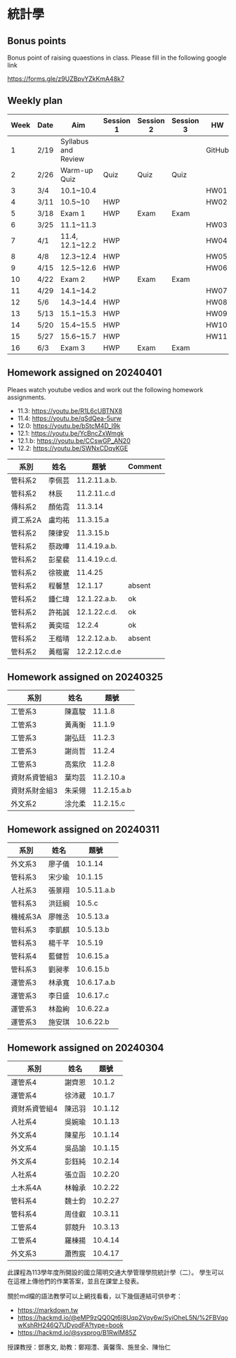 # 統計學


## Bonus points

Bonus point of raising quaestions in class. Please fill in the following google link

https://forms.gle/z9UZBpvYZkKmA48k7

## Weekly plan


| Week | Date  | Aim           | Session 1 | Session 2 | Session 3 | HW   | Participation |
|------|-------|---------------|-----------|-----------|-----------|------|---------------|
| 1    | 2/19  | Syllabus and Review |         |           |           | GitHub |               |
| 2    | 2/26  | Warm-up Quiz  | Quiz      | Quiz      | Quiz      |      | quiz          |
| 3    | 3/4   | 10.1~10.4     |           |           |           | HW01 | IC01          |
| 4    | 3/11  | 10.5~10       | HWP       |           |           | HW02 | IC02          |
| 5    | 3/18  | Exam 1        | HWP       | Exam      | Exam      |      |               |
| 6    | 3/25  | 11.1~11.3     |           |           |           | HW03 |         |
| 7    | 4/1   | 11.4, 12.1~12.2     | HWP       |           |           | HW04 |           |
| 8    | 4/8   | 12.3~12.4     | HWP       |           |           | HW05 |          |
| 9    | 4/15  | 12.5~12.6     | HWP       |           |           | HW06 |           |
| 10   | 4/22  | Exam 2        | HWP       | Exam      | Exam      |      |               |
| 11   | 4/29  | 14.1~14.2     |           |           |           | HW07 |          |
| 12   | 5/6   | 14.3~14.4     | HWP       |           |           | HW08 |           |
| 13   | 5/13  | 15.1~15.3     | HWP       |           |           | HW09 |           |
| 14   | 5/20  | 15.4~15.5     | HWP       |           |           | HW10 |           |
| 15   | 5/27  | 15.6~15.7     | HWP       |           |           | HW11 |          |
| 16   | 6/3   | Exam 3        | HWP       | Exam      | Exam      |      |               |


## Homework assigned on 20240401


Pleaes watch youtube vedios and work out the following homework assignments. 

- 11.3: https://youtu.be/R1L6cUBTNX8
- 11.4: https://youtu.be/qSdQea-5urw
- 12.0: https://youtu.be/bStcM4D_I9k
- 12.1: https://youtu.be/YcBncZxWmgk
- 12.1.b: https://youtu.be/CCswGP_AN20
- 12.2: https://youtu.be/SWNxCDqyKGE


| 系別   | 姓名 | 題號      | Comment|
|--------|------|-------------| ---|
| 管科系2 | 李佩芸 | 11.2.11.a.b. |
| 管科系2 | 林辰   | 11.2.11.c.d  |
| 傳科系2 | 顏佑霓 | 11.3.14      |
| 資工系2A | 盧均祐 | 11.3.15.a    |
| 管科系2 | 陳律安 | 11.3.15.b    |
| 管科系2 | 蔡政曄 | 11.4.19.a.b. |
| 管科系2 | 彭星裴 | 11.4.19.c.d. |
| 管科系2 | 徐筱崴 | 11.4.25      |
| 管科系2 | 程馨慧 | 12.1.17      | absent|
| 管科系2 | 鍾仁瑋 | 12.1.22.a.b. | ok |
| 管科系2 | 許祐誠 | 12.1.22.c.d. | ok| 
| 管科系2 | 黃奕瑄 | 12.2.4       | ok|
| 管科系2 | 王楷晴 | 12.2.12.a.b. | absent| 
| 管科系2 | 黃楷甯 | 12.2.12.c.d.e | 


## Homework assigned on 20240325

| 系別           | 姓名 | 題號           |
|----------------|------|-------------|
| 工管系3        | 陳嘉駿 | 11.1.8       |
| 工管系3        | 黃禹衡 | 11.1.9       |
| 工管系3        | 謝弘廷 | 11.2.3       |
| 工管系3        | 謝尚哲 | 11.2.4       |
| 工管系3        | 高紫欣 | 11.2.8       |
| 資財系資管組3  | 葉均芸 | 11.2.10.a    |
| 資財系財金組3  | 朱采翎 | 11.2.15.a.b  |
| 外文系2        | 涂允柔 | 11.2.15.c    |


## Homework assigned on 20240311

| 系別   | 姓名 | 題號        |
|--------|------|-------------|
| 外文系3 | 廖子儀 | 10.1.14      |
| 管科系3 | 宋少瑜 | 10.1.15      |
| 人社系3 | 張景翔 | 10.5.11.a.b  |
| 管科系3 | 洪廷綱 | 10.5.c       |
| 機械系3A | 廖帷丞 | 10.5.13.a    |
| 管科系3 | 李凱麒 | 10.5.13.b    |
| 管科系3 | 楊千芊 | 10.5.19      |
| 管科系4 | 藍健哲 | 10.6.15.a    |
| 管科系3 | 劉昶孝 | 10.6.15.b    |
| 運管系3 | 林承寬 | 10.6.17.a.b  |
| 運管系3 | 李日盛 | 10.6.17.c    |
| 運管系3 | 林盈絢 | 10.6.22.a    |
| 運管系3 | 施安琪 | 10.6.22.b    |


## Homework assigned on 20240304

| 系別         | 姓名 |  題號   |
|--------------|------|---------|
| 運管系4      | 謝齊恩 | 10.1.2  |
| 運管系4      | 徐沛葳 | 10.1.7  |
| 資財系資管組4 | 陳迅羽 | 10.1.12 |
| 人社系4      | 吳婉瑜 | 10.1.13 |
| 外文系4      | 陳星彤 | 10.1.14 |
| 外文系4      | 吳品諭 | 10.1.15 |
| 外文系4      | 彭鈺純 | 10.2.14 |
| 人社系4      | 張立函 | 10.2.20 |
| 土木系4A     | 林翰承 | 10.2.22 |
| 管科系4      | 魏士鈞 | 10.2.27 |
| 管科系4      | 周佳叡 | 10.3.11 |
| 工管系4      | 郭競升 | 10.3.13 |
| 工管系4      | 羅棟揚 | 10.4.14 |
| 外文系3      | 蕭煦宸 | 10.4.17 |






此課程為113學年度所開設的國立陽明交通大學管理學院統計學（二）。
學生可以在這裡上傳他們的作業答案，並且在課堂上發表。



關於md檔的語法教學可以上網找看看，以下幾個連結可供參考：

- https://markdown.tw
- https://hackmd.io/@eMP9zQQ0Qt6I8Uqp2Vqy6w/SyiOheL5N/%2FBVqowKshRH246Q7UDyodFA?type=book
- https://hackmd.io/@sysprog/B1RwlM85Z







授課教授：鄧惠文, 助教：鄭翔澧、黃馨霈、施昱全、陳怡仁
